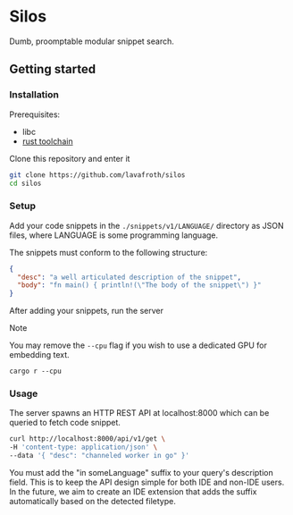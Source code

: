 # Silos

Dumb, proomptable modular snippet search.

## Getting started

### Installation

Prerequisites:

- libc
- [rust toolchain](https://rustup.rs)

Clone this repository and enter it

``` sh
git clone https://github.com/lavafroth/silos
cd silos
```

### Setup

Add your code snippets in the `./snippets/v1/LANGUAGE/` directory as JSON files, where LANGUAGE is some programming language.

The snippets must conform to the following structure:

``` json
{
  "desc": "a well articulated description of the snippet",
  "body": "fn main() { println!(\"The body of the snippet\") }"
}
```

After adding your snippets, run the server

> [!NOTE]
>
> You may remove the `--cpu` flag if you wish to use a dedicated GPU for embedding text.

```
cargo r --cpu
```

### Usage

The server spawns an HTTP REST API at localhost:8000 which can be queried to fetch code snippet.

```sh
curl http://localhost:8000/api/v1/get \
-H 'content-type: application/json' \
--data '{ "desc": "channeled worker in go" }'
```

You must add the "in someLanguage" suffix to your query's description field. This is to keep the API design simple for both
IDE and non-IDE users. In the future, we aim to create an IDE extension that adds the suffix automatically based on the detected filetype.
